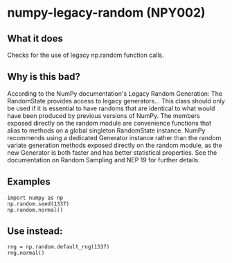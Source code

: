 # numpy-legacy-random (NPY002)
## What it does
Checks for the use of legacy np.random function calls.
## Why is this bad?
According to the NumPy documentation's Legacy Random Generation:
The RandomState provides access to legacy generators... This class
should only be used if it is essential to have randoms that are
identical to what would have been produced by previous versions of
NumPy.
The members exposed directly on the random module are convenience
functions that alias to methods on a global singleton RandomState
instance. NumPy recommends using a dedicated Generator instance
rather than the random variate generation methods exposed directly on
the random module, as the new Generator is both faster and has
better statistical properties.
See the documentation on Random Sampling and NEP 19 for further
details.
## Examples
```
import numpy as np
np.random.seed(1337)
np.random.normal()
```
## Use instead:
```
rng = np.random.default_rng(1337)
rng.normal()
```